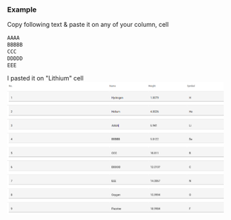### Example

Copy following text & paste it on any of your column, cell
```
AAAA
BBBBB
CCC
DDDDD
EEE
```

I pasted it on "Lithium" cell
![Lithium](../../../_README/mat-table-cell-column-def_1.png)

